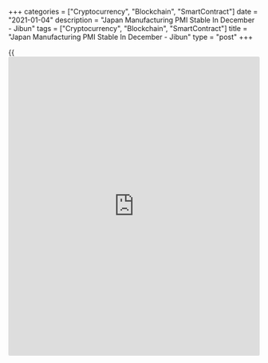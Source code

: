 +++
categories = ["Cryptocurrency", "Blockchain", "SmartContract"]
date = "2021-01-04"
description = "Japan Manufacturing PMI Stable In December - Jibun"
tags = ["Cryptocurrency", "Blockchain", "SmartContract"]
title = "Japan Manufacturing PMI Stable In December - Jibun"
type = "post"
+++

{{<iframe id="large-banner" src="https://www.bounty.group/#slide=6.0" width="100%" height="600" scrolling="no" style="border: 0px solid rgb(216, 221, 230); border-radius: 3px;">}}

The manufacturing sector in Japan improved in December to a level of
stability, the latest survey from Jibun Bank showed on Monday with a
manufacturing PMI score of 50.0.

That's up from 49.0 in November and it now sits right on the line that
separates expansion from contraction.

Individually, output stabilized for the first time in 23 months and
employment rose for the first time since February.

New orders meanwhile, were reduced to the least marked extent of the
past two years. According to anecdotal evidence, confidence remained
downbeat due to the lingering impacts of the pandemic, although there
was evidence that conditions were improving, notably in the automotive
sector.

For comments and feedback [contact](https://www.playgroundfx.com/contact/): editorial@rtt[news](https://www.letsplayfx.com/blog/forex-news-website/).com

[Economic News][1]

 **What parts of the world are seeing the best (and worst) economic
performances lately? Click[here][2] to check out our [Econ Scorecard][2]
and find out! See up-to-the-moment [ranking](https://www.playgroundfx.com/blog/crypto-exchange-ranking/)s for the best and worst
performers in [GDP][3], [unemployment rate][4], [inflation][5] and much
more.**

   1. www.rtt[news](https://www.letsplayfx.com/blog/forex-news-website/).com/Content/EconomicNews.aspx
   2. www.rtt[news](https://www.letsplayfx.com/blog/forex-news-website/).com/economic-scorecard/world-rank/unemployment-rate/highest-performance.aspx
   3. www.rtt[news](https://www.letsplayfx.com/blog/forex-news-website/).com/economic-scorecard/world-rank/GDP/highest-performance.aspx
   4. www.rtt[news](https://www.letsplayfx.com/blog/forex-news-website/).com/economic-scorecard/world-rank/unemployment-rate/lowest-performance.aspx
   5. www.rtt[news](https://www.letsplayfx.com/blog/forex-news-website/).com/economic-scorecard/world-rank/CPI/highest-performance.aspx